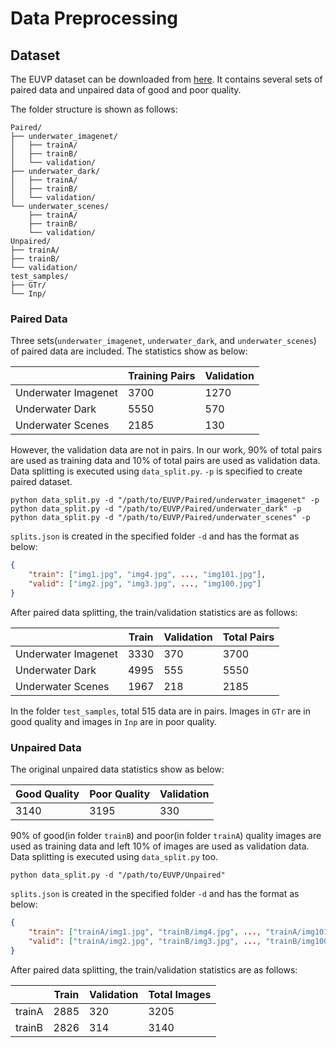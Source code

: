 # Data Preprocessing

## Dataset

The EUVP dataset can be downloaded from [here](http://irvlab.cs.umn.edu/resources/euvp-dataset). It contains several sets of paired data and unpaired data of good and poor quality. 

The folder structure is shown as follows:

```
Paired/
├── underwater_imagenet/
│   ├── trainA/
│   ├── trainB/
│   └── validation/
├── underwater_dark/
│   ├── trainA/
│   ├── trainB/
│   └── validation/
└── underwater_scenes/
    ├── trainA/
    ├── trainB/
    └── validation/
Unpaired/
├── trainA/
├── trainB/
└── validation/
test_samples/
├── GTr/
└── Inp/
```

### Paired Data

Three sets(`underwater_imagenet`, `underwater_dark`, and `underwater_scenes`) of paired data are included. The statistics show as below:

|                     | Training Pairs | Validation |
|---------------------|----------------|------------|
| Underwater Imagenet | 3700           | 1270       |
| Underwater Dark     | 5550           | 570        |
| Underwater Scenes   | 2185           | 130	    |

However, the validation data are not in pairs. In our work, 90% of total pairs are used as training data and 10% of total pairs are used as validation data. Data splitting is executed using `data_split.py`. `-p` is specified to create paired dataset. 

```shell
python data_split.py -d "/path/to/EUVP/Paired/underwater_imagenet" -p
python data_split.py -d "/path/to/EUVP/Paired/underwater_dark" -p
python data_split.py -d "/path/to/EUVP/Paired/underwater_scenes" -p
```

`splits.json` is created in the specified folder `-d` and has the format as below:

```json
{
    "train": ["img1.jpg", "img4.jpg", ..., "img101.jpg"],
    "valid": ["img2.jpg", "img3.jpg", ..., "img100.jpg"]
}
```
After paired data splitting, the train/validation statistics are as follows:

|                     | Train | Validation | Total Pairs |
|---------------------|-------|------------|-------------|
| Underwater Imagenet | 3330  | 370        |3700         |
| Underwater Dark     | 4995  | 555        |5550         |
| Underwater Scenes   | 1967  | 218        |2185         |

In the folder `test_samples`, total 515 data are in pairs. Images in `GTr` are in good quality and images in `Inp` are in poor quality.

### Unpaired Data

The original unpaired data statistics show as below:

| Good Quality | Poor Quality | Validation |
|--------------|--------------|------------|
| 3140         | 3195         | 330        |

90% of good(in folder `trainB`) and poor(in folder `trainA`) quality images are used as training data and left 10% of images are used as validation data. Data splitting is executed using `data_split.py` too.

```shell
python data_split.py -d "/path/to/EUVP/Unpaired"
```

`splits.json` is created in the specified folder `-d` and has the format as below:

```json
{
    "train": ["trainA/img1.jpg", "trainB/img4.jpg", ..., "trainA/img101.jpg"],
    "valid": ["trainA/img2.jpg", "trainB/img3.jpg", ..., "trainB/img100.jpg"]
}
```
After paired data splitting, the train/validation statistics are as follows:

|        | Train | Validation | Total Images |
|--------|-------|------------|--------------|
| trainA | 2885  | 320        | 3205         |
| trainB | 2826  | 314        | 3140         |
